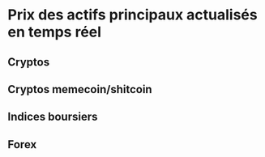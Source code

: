 # Prix des actifs principaux actualisés en temps réel

## Cryptos

## Cryptos memecoin/shitcoin

## Indices boursiers

## Forex
